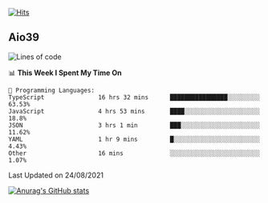 [![Hits](https://hits.seeyoufarm.com/api/count/incr/badge.svg?url=https%3A%2F%2Fgithub.com%2Faio39&count_bg=%2339C5BB&title_bg=%23555555&icon=&icon_color=%23E7E7E7&title=hits&edge_flat=false)](https://hits.seeyoufarm.com)

## Aio39

<!--START_SECTION:waka-->
![Lines of code](https://img.shields.io/badge/From%20Hello%20World%20I%27ve%20Written-634639%20lines%20of%20code-blue)

📊 **This Week I Spent My Time On** 

```text
💬 Programming Languages: 
TypeScript               16 hrs 32 mins      ████████████████░░░░░░░░░   63.53% 
JavaScript               4 hrs 53 mins       ████░░░░░░░░░░░░░░░░░░░░░   18.8% 
JSON                     3 hrs 1 min         ███░░░░░░░░░░░░░░░░░░░░░░   11.62% 
YAML                     1 hr 9 mins         █░░░░░░░░░░░░░░░░░░░░░░░░   4.43% 
Other                    16 mins             ░░░░░░░░░░░░░░░░░░░░░░░░░   1.07%

```


 Last Updated on 24/08/2021
<!--END_SECTION:waka-->
[![Anurag's GitHub stats](https://github-readme-stats.vercel.app/api?username=aio39)](https://github.com/anuraghazra/github-readme-stats)

<!--
**aio39/aio39** is a ✨ _special_ ✨ repository because its `README.md` (this file) appears on your GitHub profile.

Here are some ideas to get you started:

- 🔭 I’m currently working on ...
- 🌱 I’m currently learning ...
- 👯 I’m looking to collaborate on ...
- 🤔 I’m looking for help with ...
- 💬 Ask me about ...
- 📫 How to reach me: ...
- 😄 Pronouns: ...
- ⚡ Fun fact: ...
-->
